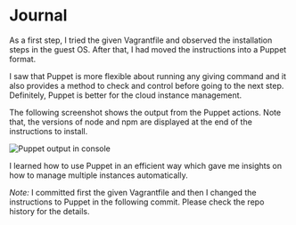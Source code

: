 # Journal

As a first step, I tried the given Vagrantfile and observed the installation steps in the guest OS. After that, I had moved the instructions into a Puppet format.

I saw that Puppet is more flexible about running any giving command and it also provides a method to check and control before going to the next step. Definitely, Puppet is better for the cloud instance management. 

The following screenshot shows the output from the Puppet actions. Note that, the versions of node and npm are displayed at the end of the instructions to install. 

![Puppet output in console](https://i.imgur.com/eYKI8oG.png)

I learned how to use Puppet in an efficient way which gave me insights on how to manage multiple instances automatically.

*Note:* I committed first the given Vagrantfile and then I changed the instructions to Puppet in the following commit. Please check the repo history for the details.